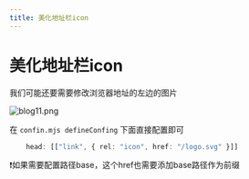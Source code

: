 ```yaml
---
title: 美化地址栏icon
---
```


#  美化地址栏icon  <Badge type="tip" text="^1.9.0" />

我们可能还要需要修改浏览器地址的左边的图片

![blog11.png](https://img.picui.cn/free/2024/09/08/66ddb1426e0ef.png)

在 `confin.mjs defineConfing` 下面直接配置即可

```ts
    head: [["link", { rel: "icon", href: "/logo.svg" }]]
```

❗如果需要配置路径base，这个href也需要添加base路径作为前缀


